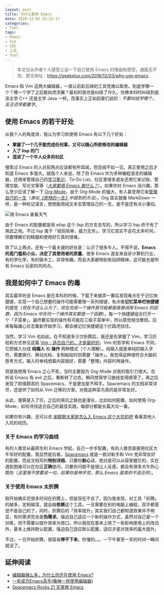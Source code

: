 ```yaml
---
layout: post
title: 为什么要用 Emacs
date: 2016-12-03 15:22:17
categories:
- Tool
tags:
- Emacs
- Vim
- IDE
- 工具
- Tool
---
```


> 本文仅从作者个人感受上谈一下自己使用 Emacs 的理由和感受，通篇无干货。原文地址：[https://geekplux.com/2016/12/03/why-use-emacs ](https://geekplux.com/2016/12/03/why-use-emacs)

Emacs 和 Vim 这两大编辑器，一直让前赴后继的工具党难以取舍。到底学哪一个？哪一个学了之后能如虎添翼？最初的我也是纠结了许久，仿佛本科时纠结到底该主学 C++ 还是主学 Java 一样。而事实上正如前辈们说的：*不要纠结学哪个，反正迟早都要学*。


## 使用 Emacs 的若干好处

从我个人的角度讲，我认为学习和使用 Emacs 有以下几个好处：

- **掌握了一个几乎能完成任何事，又可以随心所欲修改的编辑器**
- **入了 lisp 的门**
- **混进了一个牛人众多的社区**

搜索过 Emacs 的人对前两点应该都有所耳闻，但百闻不如一见，真正使用之后才知道 Emacs 多强大。就我个人来说，除了将 Emacs 作为多种编程语言的编辑器，还用来管理自己的[学习笔记](http://geekplux.com/wiki)、To-Do List。社区里很多道友还用它来记账、管理文献、写论文等等（*[大家都用 Emacs 做什么？](https://emacs-china.org/t/emacs/61)*）。如果你对 Emacs 没兴趣，那么至少应该了解一下 [Org-Mode](http://orgmode.org/)，由于 Org-Mode 的强大，有人甚至用它来[管理自己的一生](http://doc.norang.ca/org-mode.html)（*类似[《奇特的一生》](https://union-click.jd.com/jdc?e=&p=AyIGZRtSFQASAVIfXxIyFQJRElsQBRsFURprUV1KWQorAlBHU0VeBUVNR0ZbSkdETlcNVQtHRVNSUVNLXANBRA1XB14DS10cQQVYD21XHgBQH1IVBxUOVx9aJQRbRQhaAxNmcXcvTh1nC3d0T2cNfkQeC2UaaxUDEwdTGVkSAxM3ZRtcJUN8B1QaXxMLEwRlGmsVBhQPVRpcFgETAVQcaxICGzcHRgVRVxEOUStrJQEiN2UbaxYyUGlUTglGCxAEAhIORgoXB1ZMCxQAFQ8HGFwUVhUPVhhTEzIQBlQfUg%3D%3D)中提到的方法*）。Org 其实就像 MarkDown 一样，是一种标记语言，想想能用纯文本去管理自己的一生，是不是还有点小激动。

![用 Emacs 查看天气](https://emacs-china.org/uploads/default/original/1X/606931976e4756474b5654f33e74171250d63c3e.jpeg)

由于 Emacs 的配置都是用 elisp 这个 lisp 的方言去写的，所以学习 lisp 终于有了用武之地。不过 lisp 属于「规则简单，威力无穷」，学习它其实不会花太多时间，但要理解它的精髓和使用好它真的很难。

除了以上两点，还有一个最关键的好处是：认识了很多牛人。不得不说，**Emacs 的高门槛和小众，决定了其使用者的质量**。很多 Emacs 道友来自非计算机行业，有的学化学，有的做木工，非常有趣。而且大家都特别有钻研精神，这可能也是所有 Emacs 玩家的共同点。


## 我是如何中了 Emacs 的毒

其实最早听说 Emacs 是在本科的时候。下载下来拨弄一番后发现难点在于记忆快捷键，实现一个自己想要的操作可能需要按一系列按键，有点像**记忆菜单栏快捷键**的感觉（*现在不这么认为了，现在完成一个操作我可能都是直接调用 Emacs 的函数，因为 Emacs 中任何一个操作其实都是一个函数*）。每一个快捷键组合打开一个「子菜单」，最终要实现的操作有可能在三级子菜单中，所以感觉相当繁琐。后来每每雄心壮志重新开始学习，都会被记忆快捷键这个拦路虎挡住。

当然，学习 Vim 也如此。在不知道多少次折腾后，我还是先掌握了 Vim，学习历程和方式参见这篇 [Vim - 适合自己的，才是最好的](http://geekplux.com/2015/06/06/vim-those-fit-yourself-are-the-best)。Vim 的哲学和 Emacs 不同，它把输入分成 **纯输入** 和 **操作** 两种模式（个人理解）。纯输入就是单纯的输入字符，需要换行、移动光标、复制粘贴时则需要「操作」。我觉得这种很符合大脑的思考方式，输入时单纯想着内容就好，需要「整理」内容时再操作。

但是我想用 Emacs 之心不死，当时主要因为 Org-Mode 对我的吸引力很大。在听说 Emacs 有 evil 之后，果断转了过去，瞬间觉得学习曲线变得顺滑了。再之后发现了颜值颇高的 Spacemacs，于是更加爱不释手。Spacemacs 的文档非常详尽，还提供了如何从 Vim 迁移的方案，对我这种菜鸟真的是非常友好。

从此，便算是入了坑，之后的填坑之路也是漫长，比如如何配置，如何使用 Org-Mode，如何寻找适合自己的最佳实践，每部分都能长篇大论一番。

如果你有兴趣，还可以去 [来聊聊大家是怎么入 Emacs 这个大坑的吧](https://emacs-china.org/t/emacs-joy/80) 看看其他人入坑的经历。


### 关于 Emacs 的学习曲线

有的人推崇从最原生的 Emacs 学起，自己一步步配置，有的人推崇直接用社区大牛写好的配置，我显然是后者。[Spacemacs](https://github.com/syl20bnr/spacemacs/) 就是一款对新手和 Vim 党非常友好的配置，而且文档写的**特别详细**，只要你**耐心**读，绝对是可以从容掌握它的，实在遇到困难可以在社区**正确**提问，只要你问题不是很让人反感，都会有很多大牛热心帮你（*这里我不禁要说一句，如果你是伸手党，那么 Emacs 是真的不适合你*）。


### 关于使用 Emacs 太折腾

刚开始确实花很多时间在折腾上，但是现在不会了。因为我发现，对工具「折腾」的越多，定制越深，就会越**依赖**这个工具。一旦需要在别的电脑上编程，双手都感觉不是自己的了。同时，折腾后的「效率提升」其实我们自己都知道效果并不明显，有的需求完全是**伪需求**。强迫自己适应一个新的操作方式，虽然对自己是一个训练，但不需要以提升效率为借口。所以我现在基本上除了一些影响使用上的改动外，基本上维持默认配置，强迫自己适应默认配置，适应才是对效率的最大提升。

不过，一旦开始折腾，很容易**停不下来**，你懂的。。。一下午甚至一天的时间一瞬间就没了。


## 延伸阅读

- [编辑器辣么多，为什么你还在使用 Emacs?](https://emacs-china.org/t/emacs/111)
- [一年成为Emacs高手(像神一样使用编辑器)](https://github.com/redguardtoo/mastering-emacs-in-one-year-guide/blob/master/guide-zh.org)
- [Spacemacs Rocks 21 天掌握 Emacs](https://github.com/emacs-china/Spacemacs-rocks)


